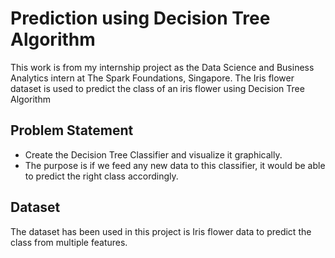 # Prediction using Decision Tree Algorithm
This work is from my internship project as the Data Science and Business Analytics intern at The Spark Foundations, Singapore.
The Iris flower dataset is used to predict the class of an iris flower using Decision Tree Algorithm

## Problem Statement
- Create the Decision Tree Classifier and visualize it graphically.
- The purpose is if we feed any new data to this classifier, it would be able to predict the right class accordingly.

## Dataset
The dataset has been used in this project is Iris flower data to predict the class from multiple features.
